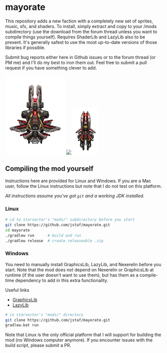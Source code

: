 mayorate
===============================

This repository adds a new faction with a completely new set of sprites, music,
sfx, and shaders. To install, simply extract and copy to your /mods subdirectory
(use the download from the forum thread unless you want to compile things
yourself). Requires ShaderLib and LazyLib also to be present. It's generally
safest to use the most up-to-date versions of those libraries if possible.

Submit bug reports either here in Github issues or to the forum thread (or PM
me) and I'll do my best to iron them out. Feel free to submit a pull request if
you have something clever to add.

 ![](https://raw.githubusercontent.com/jstaf/mayorate/master/graphics/ilk/ships/ilk_cimeterre.png) ![](https://raw.githubusercontent.com/jstaf/mayorate/master/graphics/ilk/ships/ilk_narayana.png) ![](https://raw.githubusercontent.com/jstaf/mayorate/master/graphics/ilk/ships/ilk_lilith.png)

## Compiling the mod yourself

Instructions here are provided for Linux and Windows. If you are a Mac user,
follow the Linux instructions but note that I do not test on this platform.

*All instructions assume you've got `git` and a working JDK installed.*

### Linux

```bash
# cd to starsector's "mods/" subdirectory before you start
git clone https://github.com/jstaf/mayorate.git
cd mayorate
./gradlew run      # build and run
./gradlew release  # create releaseable .zip
```

### Windows

You need to manually install GraphicsLib, LazyLib, and Nexerelin before you
start. Note that the mod does not depend on Nexerelin or GraphicsLib at runtime
(if the user doesn't want to use them), but has them as a compile-time
dependency to add in this extra functionality.

Useful links
+ [GraphicsLib](http://fractalsoftworks.com/forum/index.php?topic=10982.0)
+ [LazyLib](http://fractalsoftworks.com/forum/index.php?topic=5444.0)

```bash
# in starsector's "mods/" directory
git clone https://github.com/jstaf/mayorate.git
gradlew.bat run
```

Note that Linux is the only official platform that I will support for building
the mod (no Windows computer anymore). If you encounter issues with the build
script, please submit a PR.
